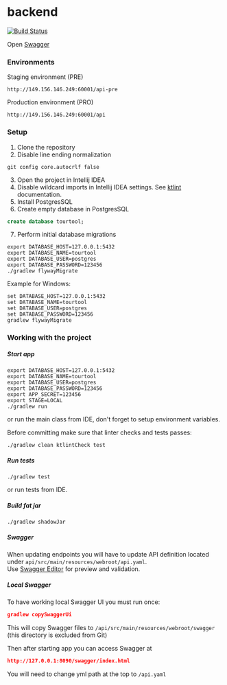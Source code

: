 # backend
[![Build Status](http://149.156.146.249:60001/jenkins/job/backend/job/master/badge/icon?style=flat-square)](http://149.156.146.249:60001/jenkins/job/backend/job/master/)

Open [Swagger](http://149.156.146.249:60001/api-pre/swagger/index.html)

### Environments

Staging environment (PRE)
```
http://149.156.146.249:60001/api-pre
```

Production environment (PRO)
```
http://149.156.146.249:60001/api
```


### Setup

1. Clone the repository
2. Disable line ending normalization
```
git config core.autocrlf false
```
3. Open the project in Intellij IDEA
4. Disable wildcard imports in Intellij IDEA settings. See [ktlint](https://github.com/pinterest/ktlint#option-3) documentation. 
5. Install PostgresSQL
6. Create empty database in PostgresSQL
```sql
create database tourtool;
```
7. Perform initial database migrations
```
export DATABASE_HOST=127.0.0.1:5432
export DATABASE_NAME=tourtool
export DATABASE_USER=postgres
export DATABASE_PASSWORD=123456
./gradlew flywayMigrate
```

Example for Windows:
```
set DATABASE_HOST=127.0.0.1:5432
set DATABASE_NAME=tourtool
set DATABASE_USER=postgres
set DATABASE_PASSWORD=123456
gradlew flywayMigrate
```

### Working with the project

##### Start app
```
export DATABASE_HOST=127.0.0.1:5432
export DATABASE_NAME=tourtool
export DATABASE_USER=postgres
export DATABASE_PASSWORD=123456
export APP_SECRET=123456
export STAGE=LOCAL
./gradlew run
```
or run the main class from IDE, don't forget to setup environment variables.

Before committing make sure that linter checks and tests passes:
```
./gradlew clean ktlintCheck test
```

##### Run tests
```
./gradlew test
```
or run tests from IDE.

##### Build fat jar
```
./gradlew shadowJar
```

##### Swagger  
When updating endpoints you will have to update API definition
located under `api/src/main/resources/webroot/api.yaml`.  
Use [Swagger Editor](https://editor.swagger.io/) for preview and validation.

##### Local Swagger

To have working local Swagger UI you must run once:
```json
gradlew copySwaggerUi
```
This will copy Swagger files to `/api/src/main/resources/webroot/swagger` 
(this directory is excluded from Git)

Then after starting app you can access Swagger at
```json
http://127.0.0.1:8090/swagger/index.html
```
You will need to change yml path at the top to `/api.yaml`
